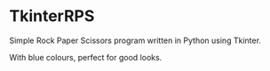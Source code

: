 # TkinterRPS
Simple Rock Paper Scissors program written in Python using Tkinter.

With blue colours, perfect for good looks.
